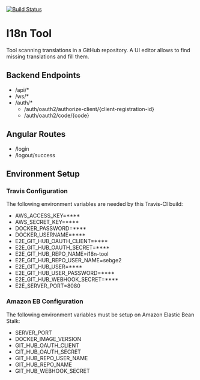 [![Build Status](https://travis-ci.org/sebge2/i18n-tool.svg?branch=master)](https://travis-ci.org/sebge2/i18n-tool)

# I18n Tool
Tool scanning translations in a GitHub repository. A UI editor allows to find missing translations and fill them.


## Backend Endpoints

* /api/*
* /ws/*
* /auth/*
    * /auth/oauth2/authorize-client/{client-registration-id}
    * /auth/oauth2/code/{code}
    
## Angular Routes

* /login
* /logout/success


## Environment Setup
### Travis Configuration

The following environment variables are needed by this Travis-CI build:
* AWS_ACCESS_KEY=****
* AWS_SECRET_KEY=****
* DOCKER_PASSWORD=****
* DOCKER_USERNAME=****
* E2E_GIT_HUB_OAUTH_CLIENT=****
* E2E_GIT_HUB_OAUTH_SECRET=****
* E2E_GIT_HUB_REPO_NAME=i18n-tool
* E2E_GIT_HUB_REPO_USER_NAME=sebge2
* E2E_GIT_HUB_USER=**** 
* E2E_GIT_HUB_USER_PASSWORD=****
* E2E_GIT_HUB_WEBHOOK_SECRET=****
* E2E_SERVER_PORT=8080

### Amazon EB Configuration

The following environment variables must be setup on Amazon Elastic Bean Stalk:
* SERVER_PORT
* DOCKER_IMAGE_VERSION
* GIT_HUB_OAUTH_CLIENT
* GIT_HUB_OAUTH_SECRET
* GIT_HUB_REPO_USER_NAME
* GIT_HUB_REPO_NAME
* GIT_HUB_WEBHOOK_SECRET